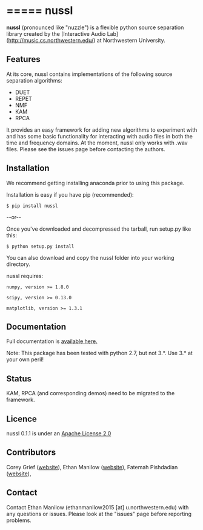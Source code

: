 =====
nussl
=====

**nussl** (pronounced like "nuzzle") is a flexible python source separation library
created by the [Interactive Audio Lab] (http://music.cs.northwestern.edu/) at Northwestern University.


Features
--------

At its core, nussl contains implementations of the following source separation algorithms:
* DUET
* REPET
* NMF
* KAM
* RPCA

It provides an easy framework for adding new algorithms to experiment with and has some basic functionality for
interacting with audio files in both the time and frequency domains. At the moment, nussl only works with .wav files.
Please see the issues page before contacting the authors.

Installation
------------

We recommend getting installing anaconda prior to using this package.

Installation is easy if you have pip (recommended):
```
$ pip install nussl
```

--or--

Once you've downloaded and decompressed the tarball, run setup.py like this:
```
$ python setup.py install
```

You can also download and copy the nussl folder into your working directory.


nussl requires:

    numpy, version >= 1.8.0

    scipy, version >= 0.13.0

    matplotlib, version >= 1.3.1


Documentation
-------------

Full documentation is [available here.](https://interactiveaudiolab.github.io/nussl/)

Note: This package has been tested with python 2.7, but not 3.\*. Use 3.\* at your own peril!

Status
------
KAM, RPCA (and corresponding demos) need to be migrated to the framework.


Licence
-------
nussl 0.1.1 is under an [Apache License 2.0](http://choosealicense.com/licenses/apache-2.0/)


Contributors
------------
Corey Grief ([website](http://music.cs.northwestern.edu/people.php)),
Ethan Manilow ([website](http://www.ethanmanilow.com)),
Fatemah Pishdadian ([website](http://music.cs.northwestern.edu/people.php)),

Contact
-------
Contact Ethan Manilow (ethanmanilow2015 [at] u.northwestern.edu) with any questions or issues. Please look at the
"issues" page before reporting problems.